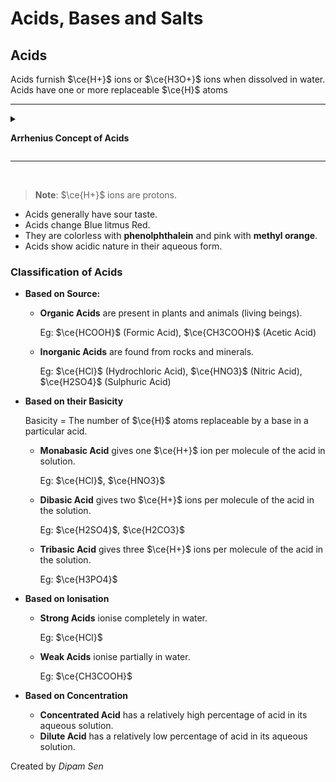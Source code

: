 # Acids, Bases and Salts

## Acids

Acids furnish $\ce{H+}$ ions or $\ce{H3O+}$ ions when dissolved in water. Acids have one or more replaceable $\ce{H}$ atoms

---

<details><summary>

**Arrhenius Concept of Acids**

</summary>

Acid is capable of producing hydrogen ion $\ce{H+}$ by dissociating in aqueous solution. This reaction can be represented by

$$\ce{\ud{HA(aq)}{Acid} -> \ud{H+(aq)}{Hydrogen Ion (proton)} \ud{A-(aq)}{}}$$

For example: Hydrochloric Acid $(\ce{HCl})$

$$\ce{HCl(aq) -> H+(aq) Cl-(aq)}$$

The proton or hydrogen ion binds itself to a water molecule to form a **hydronium ion** $\ce{(H3O+)}$

$$\ce{\ud{H+}{Hydrogen Ion (proton)} + \ud{H2O}{Water} -> \ud{H3O+}{Hydronium Ion}}$$

The **hydronium ion** is also known as **oxonium ion** or **hydroxonium ion**.

The first equation can be rewritten as

$$\ce{HA(aq) + H2O -> H3O+(aq) A-(aq)}$$

</details>

---

<br>

> **Note**: $\ce{H+}$ ions are protons.

- Acids generally have sour taste.
- Acids change Blue litmus Red.
- They are colorless with **phenolphthalein** and pink with **methyl orange**.
- Acids show acidic nature in their aqueous form.

### Classification of Acids

- **Based on Source:**

  - **Organic Acids** are present in plants and animals (living beings).

    Eg: $\ce{HCOOH}$ (Formic Acid), $\ce{CH3COOH}$ (Acetic Acid)

  - **Inorganic Acids** are found from rocks and minerals.

    Eg: $\ce{HCl}$ (Hydrochloric Acid), $\ce{HNO3}$ (Nitric Acid), $\ce{H2SO4}$ (Sulphuric Acid)

- **Based on their Basicity**

  Basicity = The number of $\ce{H}$ atoms replaceable by a base in a particular acid.

  - **Monabasic Acid** gives one $\ce{H+}$ ion per molecule of the acid in solution.

    Eg: $\ce{HCl}$, $\ce{HNO3}$

  - **Dibasic Acid** gives two $\ce{H+}$ ions per molecule of the acid in the solution.

    Eg: $\ce{H2SO4}$, $\ce{H2CO3}$

  - **Tribasic Acid** gives three $\ce{H+}$ ions per molecule of the acid in the solution.

    Eg: $\ce{H3PO4}$

* **Based on Ionisation**

  - **Strong Acids** ionise completely in water.

    Eg: $\ce{HCl}$

  - **Weak Acids** ionise partially in water.

    Eg: $\ce{CH3COOH}$

* **Based on Concentration**
  - **Concentrated Acid** has a relatively high percentage of acid in its aqueous solution.
  - **Dilute Acid** has a relatively low percentage of acid in its aqueous solution.

Created by _Dipam Sen_

